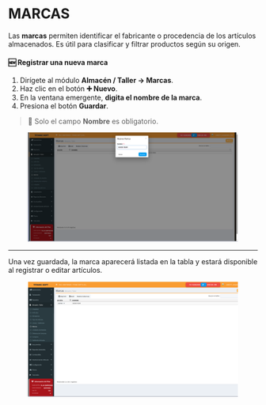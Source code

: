 # MARCAS

Las **marcas** permiten identificar el fabricante o procedencia de los artículos almacenados. Es útil para clasificar y filtrar productos según su origen.

#### 🆕 **Registrar una nueva marca**

1. Dirígete al módulo **Almacén / Taller → Marcas**.
2. Haz clic en el botón **➕ Nuevo**.
3. En la ventana emergente, **digita el nombre de la marca**.
4. Presiona el botón **Guardar**.

> 📌 Solo el campo **Nombre** es obligatorio.

<figure><img src="../../../.gitbook/assets/imagen.png" alt=""><figcaption></figcaption></figure>

***

Una vez guardada, la marca aparecerá listada en la tabla y estará disponible al registrar o editar artículos.

<figure><img src="../../../.gitbook/assets/imagen (1).png" alt=""><figcaption></figcaption></figure>

